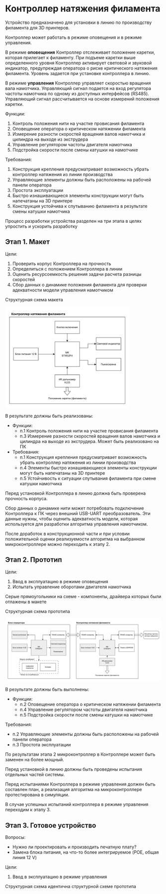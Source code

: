 # Контроллер натяжения филамента

Устройство предназначено для установки в линию по производству филамента для 3D принтеров.

Контроллер может работать в режиме оповещения и в режиме управления.

В режиме **оповещения** Контроллер отслеживает положение каретки, которая прилегает к филаменту. При подъеме каретки выше определенного уровня Контроллер активирует световой и звуковой индикатор, предупреждая оператора о риске критического натяжения филамента. Уровень задается при установке контроллера в линию.

В режиме **управления** Контроллер управляет скоростью вращения вала намотчика. Управляющий сигнал подается на вход регулятора частоты намотчика по одному из доступных интерфейсов (RS485). Управляющий сигнал рассчитывается на основе измерений положения каретки.

Функции:
1. Контроль положения нити на участке провисания филамента
2. Оповещение оператора о критическом натяжении филамента
3. Измерение разности скоростей вращения валов намотчика и цилиндра на выходе из экструдера
4. Управление регулятором частоты двигателя намотчика
5. Подстройка скорости после смены катушки на намотчике

Требования:
1. Конструкция крепления предусматривает возможность убрать контроллер натяжения из линии производства
2. Управляющие элементы должны быть расположены на рабочей панели оператора
3. Простота эксплуатации
4. Быстро изнашивающиеся элементы конструкции могут быть напечатаны на 3D принтере
5. Конструкция устойчива к спутыванию филамента в результате смены катушки намотчика

Процесс разработки устройства разделен на три этапа в целях упростить и ускорить разработку

## Этап 1. Макет

Цели:
1. Проверить корпус Контроллера на прочность
2. Определиться с положением Контроллера в линии
3. Оценить ресурсоемкость решения задачи расчета разницы скоростей
4. Сбор данных о динамике положения филамента для проверки адекватности модели управления намотчиком

Структурная схема макета

<img src="attachments/tension_minimal.jpg" width=400>

В результате должны быть реализованы:
  - Функции:
    - п.1 Контроль положения нити на участке провисания филамента
    - п.3 Измерение разности скоростей вращения валов намотчика и цилиндра на выходе из экструдера. Может быть реализовано на ПК
 - Требования:
    - п.1 Конструкция крепления предусматривает возможность убрать контроллер натяжения из линии производства
    - п.4 Элементы быстро изнашивающиеся элементы конструкции могут быть напечатаны на 3D принтере
    - п.5 Устойчивость к ситуации спутывания филамента при смене катушки намотчика

Перед установкой Контроллера в линию должна быть проверена прочность корпуса.

Сбор данных о динамике нити может потребовать подключение Контроллера к ПК через внешний USB-UART преобразователь. Эти данные нужны, чтобы оценить адекватность модели, которая используется для разработки алгоритма управления намотчиком.

После доработок в конструкционной части и при условии положительной оценки реализуемости алгоритма на выбранном микроконтроллере можно переходить к этапу 2.

## Этап 2. Прототип

Цели:
1. Ввод в эксплуатацию в режиме оповещения
2. Испытать управление оборотами двигателя намотчика

Серые прямоугольники на схеме - компоненты, драйвера которых были отлажены в макете

Структурная схема прототипа

<img src="attachments/tension_prototype.jpg" width=700>

В результате должны быть выполнены:
- Функции:
  - п.2 Оповещение оператора о критическом натяжении филамента
  - п.4 Управление регулятором частоты двигателя намотчика
  - п.5 Подстройка скорости после смены катушки на намотчике

Требования:
  - п.2 Управляющие элементы должны быть расположены на рабочей панели оператора
  - п.3 Простота эксплуатации

По результатам этапа 2 микроконтроллер в Контроллере может быть заменен на более мощный.

Перед установкой в линию должны быть проведены испытания отдельных частей системы.

Перед испытаниями Контроллера в режиме управления должен быть составлен план, а реализация алгоритма на микроконтроллере протестирована в симуляции.

В случае успешных испытаний контроллера в режиме управления переходим к этапу 3.

## Этап 3. Готовое устройство

Вопросы:
- Нужно ли проектировать и производить печатную плату?
- Замена блока питания, на что-то более интегрируемое (POE, общая линия 12 V)

Цели:
1. Ввод в эксплуатацию в режиме управления

Структурная схема идентична структурной схеме прототипа
